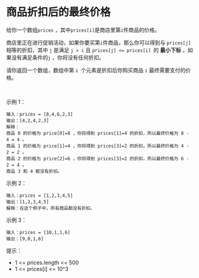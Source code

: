 # 商品折扣后的最终价格

给你一个数组`prices` ，其中`prices[i]`是商店里第`i`件商品的价格。

商店里正在进行促销活动，如果你要买第`i`件商品，那么你可以得到与 `prices[j]`相等的折扣，其中 `j` 是满足 `j > i` 且 `prices[j] <= prices[i] `的 **最小下标** ，如果没有满足条件的`j` ，你将没有任何折扣。

请你返回一个数组，数组中第 `i `个元素是折扣后你购买商品 `i` 最终需要支付的价格。

 

示例 1：
```
输入：prices = [8,4,6,2,3]
输出：[4,2,4,2,3]
解释：
商品 0 的价格为 price[0]=8 ，你将得到 prices[1]=4 的折扣，所以最终价格为 8 - 4 = 4 。
商品 1 的价格为 price[1]=4 ，你将得到 prices[3]=2 的折扣，所以最终价格为 4 - 2 = 2 。
商品 2 的价格为 price[2]=6 ，你将得到 prices[3]=2 的折扣，所以最终价格为 6 - 2 = 4 。
商品 3 和 4 都没有折扣。
```
示例 2：
```
输入：prices = [1,2,3,4,5]
输出：[1,2,3,4,5]
解释：在这个例子中，所有商品都没有折扣。
```
示例 3：
```
输入：prices = [10,1,1,6]
输出：[9,0,1,6]
```

提示：
- 1 <= prices.length <= 500
- 1 <= prices[i] <= 10^3
